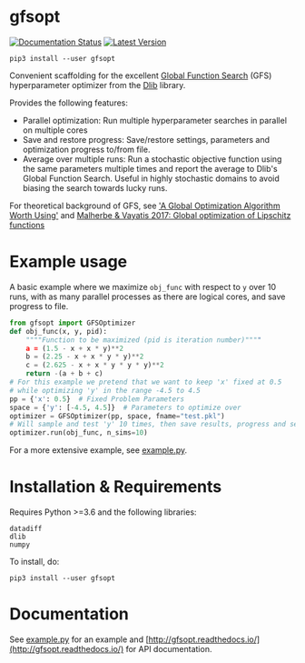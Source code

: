 # gfsopt
[![Documentation Status](https://readthedocs.org/projects/gfsopt/badge/?version=latest)](https://gfsopt.readthedocs.io/en/latest/?badge=latest)
[![Latest Version](https://pypip.in/version/gfsopt/badge.svg)](https://pypi.python.org/pypi/gfsopt/)

`pip3 install --user gfsopt`

Convenient scaffolding for the excellent
[Global Function Search](http://dlib.net/optimization.html#global_function_search) 
(GFS) hyperparameter optimizer from the [Dlib](http://dlib.net) library.

Provides the following features:
* Parallel optimization: Run multiple hyperparameter searches in parallel on multiple cores
* Save and restore progress: Save/restore settings, parameters and optimization progress to/from file. 
* Average over multiple runs: Run a stochastic objective function using the same
parameters multiple times and report the average to Dlib's Global Function
Search. Useful in highly stochastic domains to avoid biasing the search towards
lucky runs.

For theoretical background of GFS, see ['A Global Optimization Algorithm Worth Using'](http://blog.dlib.net/2017/12/a-global-optimization-algorithm-worth.html) and [Malherbe & Vayatis 2017: Global optimization of Lipschitz functions](https://arxiv.org/abs/1703.02628)
# Example usage
A basic example where we maximize `obj_func` with respect to `y` over 10 runs,
with as many parallel processes as there are logical cores, and save progress to file.
```python
from gfsopt import GFSOptimizer
def obj_func(x, y, pid):
    """"Function to be maximized (pid is iteration number)""""
    a = (1.5 - x + x * y)**2
    b = (2.25 - x + x * y * y)**2
    c = (2.625 - x + x * y * y * y)**2
    return -(a + b + c)
# For this example we pretend that we want to keep 'x' fixed at 0.5
# while optimizing 'y' in the range -4.5 to 4.5
pp = {'x': 0.5}  # Fixed Problem Parameters
space = {'y': [-4.5, 4.5]}  # Parameters to optimize over
optimizer = GFSOptimizer(pp, space, fname="test.pkl")
# Will sample and test 'y' 10 times, then save results, progress and settings to file
optimizer.run(obj_func, n_sims=10)
```
For a more extensive example, see 
[example.py](https://github.com/tsoernes/gfsopt/blob/master/example.py).

# Installation & Requirements
Requires Python >=3.6 and the following libraries:
```
datadiff
dlib
numpy
```

To install, do:

`pip3 install --user gfsopt`

# Documentation
See [example.py](https://github.com/tsoernes/gfsopt/blob/master/example.py) for
an example and [http://gfsopt.readthedocs.io/](http://gfsopt.readthedocs.io/)
for API documentation.
